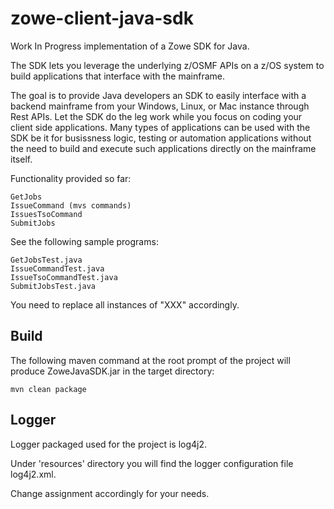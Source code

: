 # zowe-client-java-sdk

Work In Progress implementation of a Zowe SDK for Java.

The SDK lets you leverage the underlying z/OSMF APIs on a z/OS system to build applications that interface with the mainframe.

The goal is to provide Java developers an SDK to easily interface with a backend mainframe from your Windows, Linux, or Mac instance through Rest APIs. Let the SDK do the leg work while you focus on coding your client side applications. Many types of applications can be used with the SDK be it for busissness logic, testing or automation applications without the need to build and execute such applications directly on the mainframe itself. 

Functionality provided so far:

    GetJobs   
    IssueCommand (mvs commands)  
    IssuesTsoCommand  
    SubmitJobs  

See the following sample programs:

    GetJobsTest.java  
    IssueCommandTest.java  
    IssueTsoCommandTest.java  
    SubmitJobsTest.java  
  
You need to replace all instances of "XXX" accordingly.   
    
## Build
  
The following maven command at the root prompt of the project will produce ZoweJavaSDK.jar in the target directory:
  
    mvn clean package  
  
## Logger  
  
Logger packaged used for the project is log4j2.  
  
Under 'resources' directory you will find the logger configuration file log4j2.xml.  
  
Change <Root level="debug"> assignment accordingly for your needs.  

